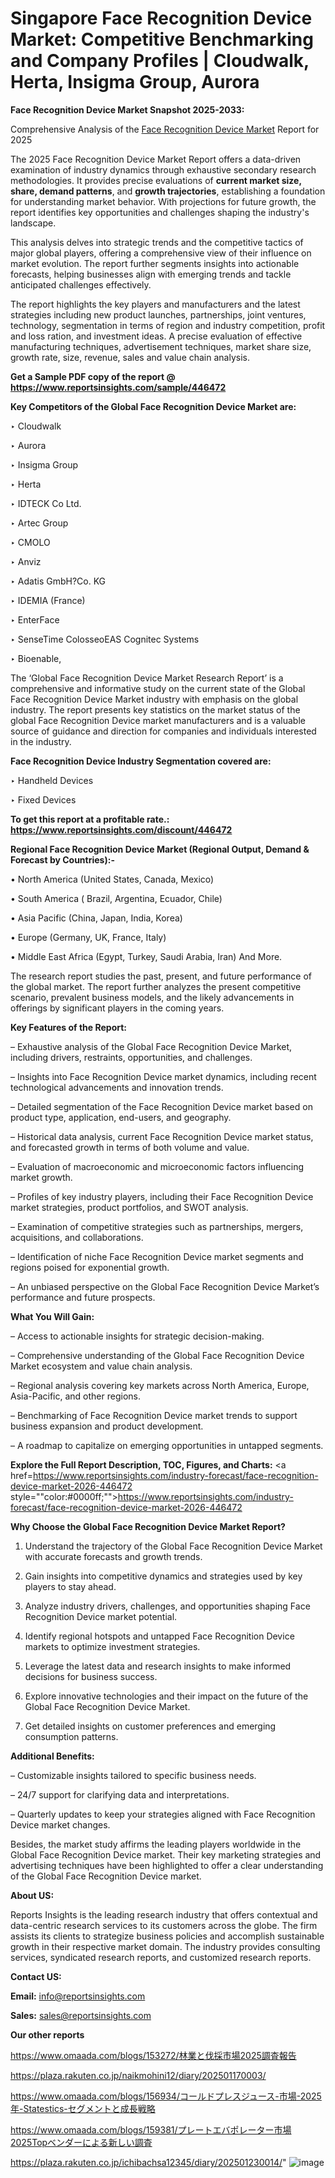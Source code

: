 # Singapore Face Recognition Device Market: Competitive Benchmarking and Company Profiles | Cloudwalk, Herta, Insigma Group, Aurora

<strong>Face Recognition Device Market Snapshot 2025-2033:</strong>

Comprehensive Analysis of the <a href=https://www.reportsinsights.com/sample/446472>Face Recognition Device Market</a> Report for 2025

The 2025 Face Recognition Device Market Report offers a data-driven examination of industry dynamics through exhaustive secondary research methodologies. It provides precise evaluations of <strong>current market size, share, demand patterns</strong>, and <strong>growth trajectories</strong>, establishing a foundation for understanding market behavior. With projections for future growth, the report identifies key opportunities and challenges shaping the industry's landscape.

This analysis delves into strategic trends and the competitive tactics of major global players, offering a comprehensive view of their influence on market evolution. The report further segments insights into actionable forecasts, helping businesses align with emerging trends and tackle anticipated challenges effectively.

The report highlights the key players and manufacturers and the latest strategies including new product launches, partnerships, joint ventures, technology, segmentation in terms of region and industry competition, profit and loss ration, and investment ideas. A precise evaluation of effective manufacturing techniques, advertisement techniques, market share size, growth rate, size, revenue, sales and value chain analysis.

<strong>Get a Sample PDF copy of the report @ <a href=https://www.reportsinsights.com/sample/446472 style=color:#0000ff;>https://www.reportsinsights.com/sample/446472</a></strong>

<strong>Key Competitors of the Global Face Recognition Device Market are:</strong>

‣ Cloudwalk

‣ Aurora

‣ Insigma Group

‣ Herta

‣ IDTECK Co Ltd.

‣ Artec Group

‣ CMOLO

‣ Anviz

‣ Adatis GmbH?Co. KG

‣ IDEMIA (France)

‣ EnterFace

‣ SenseTime ColosseoEAS Cognitec Systems

‣ Bioenable,

The ‘Global Face Recognition Device Market Research Report’ is a comprehensive and informative study on the current state of the Global Face Recognition Device Market industry with emphasis on the global industry. The report presents key statistics on the market status of the global Face Recognition Device market manufacturers and is a valuable source of guidance and direction for companies and individuals interested in the industry.

<strong>Face Recognition Device Industry Segmentation covered are:</strong>

‣ Handheld Devices

‣ Fixed Devices

<strong>To get this report at a profitable rate.: <a href=https://www.reportsinsights.com/discount/446472 style=color:#0000ff;>https://www.reportsinsights.com/discount/446472</a></strong>

<strong>Regional Face Recognition Device Market (Regional Output, Demand &amp; Forecast by Countries):-</strong>

• North America (United States, Canada, Mexico)

• South America ( Brazil, Argentina, Ecuador, Chile)

• Asia Pacific (China, Japan, India, Korea)

• Europe (Germany, UK, France, Italy)

• Middle East Africa (Egypt, Turkey, Saudi Arabia, Iran) And More.

The research report studies the past, present, and future performance of the global market. The report further analyzes the present competitive scenario, prevalent business models, and the likely advancements in offerings by significant players in the coming years.

<strong>Key Features of the Report:</strong>

– Exhaustive analysis of the Global Face Recognition Device Market, including drivers, restraints, opportunities, and challenges.

– Insights into Face Recognition Device market dynamics, including recent technological advancements and innovation trends.

– Detailed segmentation of the Face Recognition Device market based on product type, application, end-users, and geography.

– Historical data analysis, current Face Recognition Device market status, and forecasted growth in terms of both volume and value.

– Evaluation of macroeconomic and microeconomic factors influencing market growth.

– Profiles of key industry players, including their Face Recognition Device market strategies, product portfolios, and SWOT analysis.

– Examination of competitive strategies such as partnerships, mergers, acquisitions, and collaborations.

– Identification of niche Face Recognition Device market segments and regions poised for exponential growth.

– An unbiased perspective on the Global Face Recognition Device Market’s performance and future prospects.

<strong>What You Will Gain:</strong>

– Access to actionable insights for strategic decision-making.

– Comprehensive understanding of the Global Face Recognition Device Market ecosystem and value chain analysis.

– Regional analysis covering key markets across North America, Europe, Asia-Pacific, and other regions.

– Benchmarking of Face Recognition Device market trends to support business expansion and product development.

– A roadmap to capitalize on emerging opportunities in untapped segments.

<strong>Explore the Full Report Description, TOC, Figures, and Charts:</strong>
<a href=https://www.reportsinsights.com/industry-forecast/face-recognition-device-market-2026-446472 style=""color:#0000ff;"">https://www.reportsinsights.com/industry-forecast/face-recognition-device-market-2026-446472</a>

<strong>Why Choose the Global Face Recognition Device Market Report?</strong>

1. Understand the trajectory of the Global Face Recognition Device Market with accurate forecasts and growth trends.

2. Gain insights into competitive dynamics and strategies used by key players to stay ahead.

3. Analyze industry drivers, challenges, and opportunities shaping Face Recognition Device market potential.

4. Identify regional hotspots and untapped Face Recognition Device markets to optimize investment strategies.

5. Leverage the latest data and research insights to make informed decisions for business success.

6. Explore innovative technologies and their impact on the future of the Global Face Recognition Device Market.

7. Get detailed insights on customer preferences and emerging consumption patterns.

<strong>Additional Benefits:</strong>

– Customizable insights tailored to specific business needs.

– 24/7 support for clarifying data and interpretations.

– Quarterly updates to keep your strategies aligned with Face Recognition Device market changes.

Besides, the market study affirms the leading players worldwide in the Global Face Recognition Device market. Their key marketing strategies and advertising techniques have been highlighted to offer a clear understanding of the Global Face Recognition Device market.

<strong><strong>About US</strong>:</strong>

Reports Insights is the leading research industry that offers contextual and data-centric research services to its customers across the globe. The firm assists its clients to strategize business policies and accomplish sustainable growth in their respective market domain. The industry provides consulting services, syndicated research reports, and customized research reports.

<strong>Contact US:</strong>

<p class=><b>Email:</b> <a href=mailto:info@reportsinsights.com>info@reportsinsights.com</a></p>
<p class=><b>Sales:</b> <a href=mailto:sales@reportsinsights.com>sales@reportsinsights.com</a></p>

<strong>Our other reports</strong>

<a href=https://www.omaada.com/blogs/153272/林業と伐採市場2025調査報告>https://www.omaada.com/blogs/153272/林業と伐採市場2025調査報告</a>

<a href=https://plaza.rakuten.co.jp/naikmohini12/diary/202501170003/>https://plaza.rakuten.co.jp/naikmohini12/diary/202501170003/</a>

<a href=https://www.omaada.com/blogs/156934/コールドプレスジュース-市場-2025年-Statestics-セグメントと成長戦略>https://www.omaada.com/blogs/156934/コールドプレスジュース-市場-2025年-Statestics-セグメントと成長戦略</a>

<a href=https://www.omaada.com/blogs/159381/プレートエバポレーター市場2025Topベンダーによる新しい調査>https://www.omaada.com/blogs/159381/プレートエバポレーター市場2025Topベンダーによる新しい調査</a>

<a href=https://plaza.rakuten.co.jp/ichibachsa12345/diary/202501230014/>https://plaza.rakuten.co.jp/ichibachsa12345/diary/202501230014/</a>"
![image](https://github.com/user-attachments/assets/0d7f79d0-d2c7-4e29-a97e-9c9ee6b77d84)
